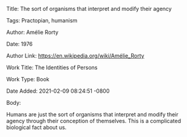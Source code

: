 Title:  The sort of organisms that interpret and modify their agency

Tags:   Practopian, humanism

Author: Amélie Rorty

Date:   1976

Author Link: https://en.wikipedia.org/wiki/Amélie_Rorty

Work Title: The Identities of Persons

Work Type: Book

Date Added: 2021-02-09 08:24:51 -0800

Body: 

Humans are just the sort of organisms that interpret and modify their agency through their conception of themselves. This is a complicated biological fact about us.

